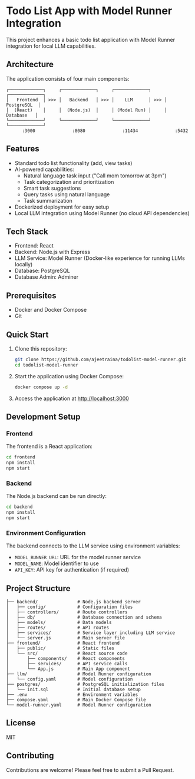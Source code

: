 # Todo List App with Model Runner Integration

This project enhances a basic todo list application with Model Runner integration for local LLM capabilities.

## Architecture

The application consists of four main components:

```
┌─────────────┐     ┌─────────────┐     ┌─────────────┐     ┌─────────────┐
│   Frontend  │ >>> │   Backend   │ >>> │    LLM      │ >>> │ PostgreSQL  │
│  (React)    │     │  (Node.js)  │     │ (Model Run) │     │  Database   │
└─────────────┘     └─────────────┘     └─────────────┘     └─────────────┘
      :3000              :8080              :11434              :5432
```

## Features

- Standard todo list functionality (add, view tasks)
- AI-powered capabilities:
  - Natural language task input ("Call mom tomorrow at 3pm")
  - Task categorization and prioritization
  - Smart task suggestions
  - Query tasks using natural language
  - Task summarization
- Dockerized deployment for easy setup
- Local LLM integration using Model Runner (no cloud API dependencies)

## Tech Stack

- Frontend: React
- Backend: Node.js with Express
- LLM Service: Model Runner (Docker-like experience for running LLMs locally)
- Database: PostgreSQL
- Database Admin: Adminer

## Prerequisites

- Docker and Docker Compose
- Git

## Quick Start

1. Clone this repository:
   ```bash
   git clone https://github.com/ajeetraina/todolist-model-runner.git
   cd todolist-model-runner
   ```

2. Start the application using Docker Compose:
   ```bash
   docker compose up -d
   ```

3. Access the application at [http://localhost:3000](http://localhost:3000)

## Development Setup

### Frontend

The frontend is a React application:

```bash
cd frontend
npm install
npm start
```

### Backend

The Node.js backend can be run directly:

```bash
cd backend
npm install
npm start
```

### Environment Configuration

The backend connects to the LLM service using environment variables:

- `MODEL_RUNNER_URL`: URL for the model runner service
- `MODEL_NAME`: Model identifier to use
- `API_KEY`: API key for authentication (if required)

## Project Structure

```
├── backend/               # Node.js backend server
│   ├── config/            # Configuration files
│   ├── controllers/       # Route controllers
│   ├── db/                # Database connection and schema
│   ├── models/            # Data models
│   ├── routes/            # API routes
│   ├── services/          # Service layer including LLM service
│   └── server.js          # Main server file
├── frontend/              # React frontend
│   ├── public/            # Static files
│   └── src/               # React source code
│       ├── components/    # React components
│       ├── services/      # API service calls
│       └── App.js         # Main App component
├── llm/                   # Model Runner configuration
│   └── config.yaml        # Model configuration
├── postgres/              # PostgreSQL initialization files
│   └── init.sql           # Initial database setup
├── .env                   # Environment variables
├── compose.yaml           # Main Docker Compose file
└── model-runner.yaml      # Model Runner configuration
```

## License

MIT

## Contributing

Contributions are welcome! Please feel free to submit a Pull Request.
